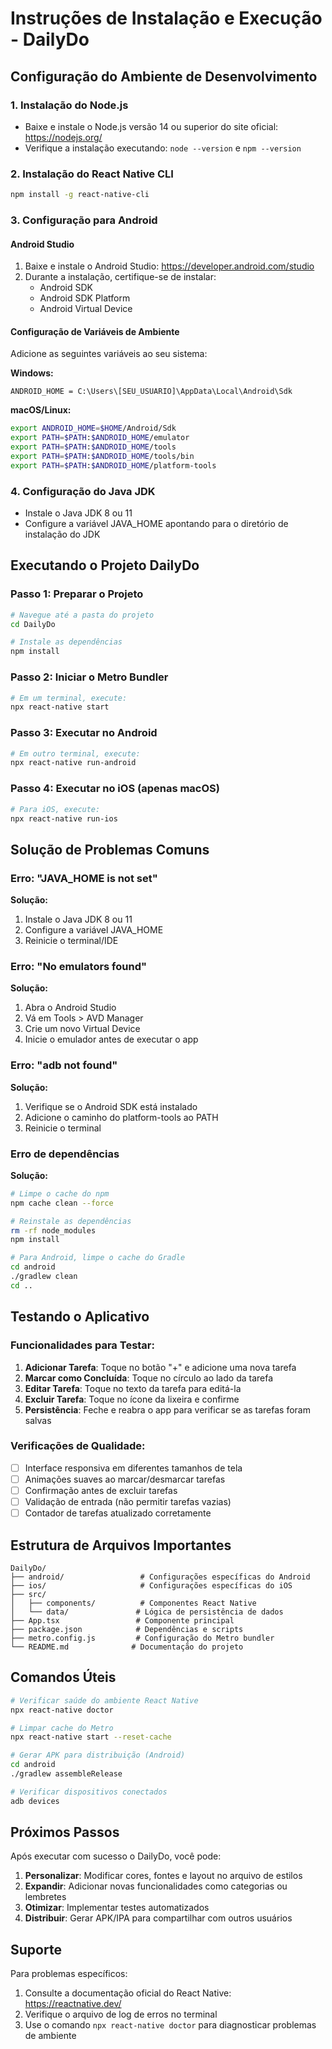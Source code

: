 # Instruções de Instalação e Execução - DailyDo

## Configuração do Ambiente de Desenvolvimento

### 1. Instalação do Node.js
- Baixe e instale o Node.js versão 14 ou superior do site oficial: https://nodejs.org/
- Verifique a instalação executando: `node --version` e `npm --version`

### 2. Instalação do React Native CLI
```bash
npm install -g react-native-cli
```

### 3. Configuração para Android

#### Android Studio
1. Baixe e instale o Android Studio: https://developer.android.com/studio
2. Durante a instalação, certifique-se de instalar:
   - Android SDK
   - Android SDK Platform
   - Android Virtual Device

#### Configuração de Variáveis de Ambiente
Adicione as seguintes variáveis ao seu sistema:

**Windows:**
```
ANDROID_HOME = C:\Users\[SEU_USUARIO]\AppData\Local\Android\Sdk
```

**macOS/Linux:**
```bash
export ANDROID_HOME=$HOME/Android/Sdk
export PATH=$PATH:$ANDROID_HOME/emulator
export PATH=$PATH:$ANDROID_HOME/tools
export PATH=$PATH:$ANDROID_HOME/tools/bin
export PATH=$PATH:$ANDROID_HOME/platform-tools
```

### 4. Configuração do Java JDK
- Instale o Java JDK 8 ou 11
- Configure a variável JAVA_HOME apontando para o diretório de instalação do JDK

## Executando o Projeto DailyDo

### Passo 1: Preparar o Projeto
```bash
# Navegue até a pasta do projeto
cd DailyDo

# Instale as dependências
npm install
```

### Passo 2: Iniciar o Metro Bundler
```bash
# Em um terminal, execute:
npx react-native start
```

### Passo 3: Executar no Android
```bash
# Em outro terminal, execute:
npx react-native run-android
```

### Passo 4: Executar no iOS (apenas macOS)
```bash
# Para iOS, execute:
npx react-native run-ios
```

## Solução de Problemas Comuns

### Erro: "JAVA_HOME is not set"
**Solução:**
1. Instale o Java JDK 8 ou 11
2. Configure a variável JAVA_HOME
3. Reinicie o terminal/IDE

### Erro: "No emulators found"
**Solução:**
1. Abra o Android Studio
2. Vá em Tools > AVD Manager
3. Crie um novo Virtual Device
4. Inicie o emulador antes de executar o app

### Erro: "adb not found"
**Solução:**
1. Verifique se o Android SDK está instalado
2. Adicione o caminho do platform-tools ao PATH
3. Reinicie o terminal

### Erro de dependências
**Solução:**
```bash
# Limpe o cache do npm
npm cache clean --force

# Reinstale as dependências
rm -rf node_modules
npm install

# Para Android, limpe o cache do Gradle
cd android
./gradlew clean
cd ..
```

## Testando o Aplicativo

### Funcionalidades para Testar:
1. **Adicionar Tarefa**: Toque no botão "+" e adicione uma nova tarefa
2. **Marcar como Concluída**: Toque no círculo ao lado da tarefa
3. **Editar Tarefa**: Toque no texto da tarefa para editá-la
4. **Excluir Tarefa**: Toque no ícone da lixeira e confirme
5. **Persistência**: Feche e reabra o app para verificar se as tarefas foram salvas

### Verificações de Qualidade:
- [ ] Interface responsiva em diferentes tamanhos de tela
- [ ] Animações suaves ao marcar/desmarcar tarefas
- [ ] Confirmação antes de excluir tarefas
- [ ] Validação de entrada (não permitir tarefas vazias)
- [ ] Contador de tarefas atualizado corretamente

## Estrutura de Arquivos Importantes

```
DailyDo/
├── android/                 # Configurações específicas do Android
├── ios/                     # Configurações específicas do iOS
├── src/
│   ├── components/          # Componentes React Native
│   └── data/               # Lógica de persistência de dados
├── App.tsx                 # Componente principal
├── package.json            # Dependências e scripts
├── metro.config.js         # Configuração do Metro bundler
└── README.md              # Documentação do projeto
```

## Comandos Úteis

```bash
# Verificar saúde do ambiente React Native
npx react-native doctor

# Limpar cache do Metro
npx react-native start --reset-cache

# Gerar APK para distribuição (Android)
cd android
./gradlew assembleRelease

# Verificar dispositivos conectados
adb devices
```

## Próximos Passos

Após executar com sucesso o DailyDo, você pode:

1. **Personalizar**: Modificar cores, fontes e layout no arquivo de estilos
2. **Expandir**: Adicionar novas funcionalidades como categorias ou lembretes
3. **Otimizar**: Implementar testes automatizados
4. **Distribuir**: Gerar APK/IPA para compartilhar com outros usuários

## Suporte

Para problemas específicos:
1. Consulte a documentação oficial do React Native: https://reactnative.dev/
2. Verifique o arquivo de log de erros no terminal
3. Use o comando `npx react-native doctor` para diagnosticar problemas de ambiente

